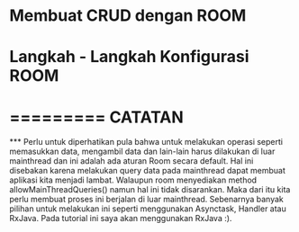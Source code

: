 # Membuat CRUD dengan ROOM

# Langkah - Langkah Konfigurasi ROOM



=========
CATATAN
=========
*** Perlu untuk diperhatikan pula bahwa untuk melakukan operasi seperti memasukkan data,
    mengambil data dan lain-lain harus dilakukan di luar mainthread dan ini adalah ada aturan Room secara default.
    Hal ini disebakan karena melakukan query data pada mainthread dapat membuat aplikasi kita menjadi lambat.
    Walaupun room menyediakan method allowMainThreadQueries() namun hal ini tidak disarankan.
    Maka dari itu kita perlu membuat proses ini berjalan di luar mainthread. Sebenarnya banyak pilihan untuk melakukan ini seperti menggunakan Asynctask, Handler atau RxJava.
    Pada tutorial ini saya akan menggunakan RxJava :).


